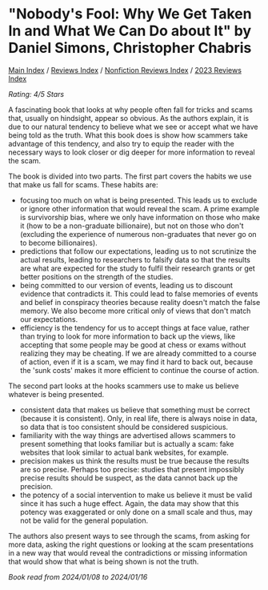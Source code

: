 # "Nobody's Fool: Why We Get Taken In and What We Can Do about It" by Daniel Simons, Christopher Chabris

[Main Index](../../../README.md) / [Reviews Index](../../README.md) / [Nonfiction Reviews Index](../README.md) / [2023 Reviews Index](README.md)

*Rating: 4/5 Stars*

A fascinating book that looks at why people often fall for tricks and scams that, usually on hindsight, appear so obvious. As the authors explain, it is due to our natural tendency to believe what we see or accept what we have being told as the truth.  What this book does is show how scammers take advantage of this tendency, and also try to equip the reader with the necessary ways to look closer or dig deeper for more information to reveal the scam.

The book is divided into two parts. The first part covers the habits we use that make us fall for scams. These habits are:

- focusing too much on what is being presented. This leads us to exclude or ignore other information that would reveal the scam. A prime example is survivorship bias, where we only have information on those who make it (how to be a non-graduate billionaire), but not on those who don't (excluding the experience of numerous non-graduates that never go on to become billionaires).
- predictions that follow our expectations, leading us to not scrutinize the actual results, leading to researchers to falsify data so that the results are what are expected for the study to fulfil their research grants or get better positions on the strength of the studies.
- being committed to our version of events, leading us to discount evidence that contradicts it. This could lead to false memories of events and belief in conspiracy theories because reality doesn't match the false memory. We also become more critical only of views that don't match our expectations.
- efficiency is the tendency for us to accept things at face value, rather than trying to look for more information to back up the views, like accepting that some people may be good at chess or exams without realizing they may be cheating. If we are already committed to a course of action, even if it is a scam, we may find it hard to back out, because the 'sunk costs' makes it more efficient to continue the course of action.

The second part looks at the hooks scammers use to make us believe whatever is being presented.

- consistent data that makes us believe that something must be correct (because it is consistent). Only, in real life, there is always noise in data, so data that is too consistent should be considered suspicious.
- familiarity with the way things are advertised allows scammers to present something that looks familiar but is actually a scam: fake websites that look similar to actual bank websites, for example.
- precision makes us think the results must be true because the results are so precise. Perhaps too precise: studies that present impossibly precise results should be suspect, as the data cannot back up the precision.
- the potency of a social intervention to make us believe it must be valid since it has such a huge effect. Again, the data may show that this potency was exaggerated or only done on a small scale and thus, may not be valid for the general population.

The authors also present ways to see through the scams, from asking for more data, asking the right questions or looking at the scam presentations in a new way that would reveal the contradictions or missing information that would show that what is being shown is not the truth.

*Book read from 2024/01/08 to 2024/01/16*
